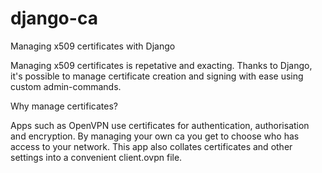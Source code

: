 # django-ca
Managing x509 certificates with Django

Managing x509 certificates is repetative and exacting. Thanks to Django, it's possible to
manage certificate creation and signing with ease using custom admin-commands.

Why manage certificates?

Apps such as OpenVPN use certificates for authentication, authorisation and encryption.
By managing your own ca you get to choose who has access to your network.
This app also collates certificates and other settings into a convenient client.ovpn
file.

